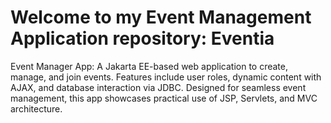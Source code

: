 # Welcome to my Event Management Application repository: Eventia

Event Manager App: A Jakarta EE-based web application to create, manage, and join events. Features include user roles, dynamic content with AJAX, and database interaction via JDBC. Designed for seamless event management, this app showcases practical use of JSP, Servlets, and MVC architecture.
